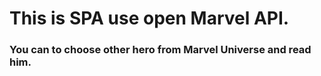 # This is SPA use open Marvel API.

### You can to choose other hero from Marvel Universe and read him.
